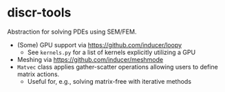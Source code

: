 # discr-tools

Abstraction for solving PDEs using SEM/FEM.
- (Some) GPU support via https://github.com/inducer/loopy
    - See `kernels.py` for a list of kernels explicitly utilizing a GPU
- Meshing via https://github.com/inducer/meshmode
- `Matvec` class applies gather-scatter operations allowing users to define matrix actions.
     - Useful for, e.g., solving matrix-free with iterative methods
